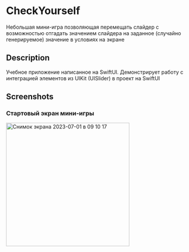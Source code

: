 # CheckYourself

Небольшая мини-игра позволяющая перемещать слайдер с возможностью отгадать значением слайдера на заданное (случайно генерируемое) значение в условиях на экране

## Description

Учебное приложение написанное на SwiftUI.
Демонстрирует работу с интеграцией элементов из UIKit (UISlider) в проект на SwiftUI

## Screenshots

### Стартовый экран мини-игры
<img width="337" alt="Снимок экрана 2023-07-01 в 09 10 17" src="https://github.com/romkalan/CheckYourself/assets/116355331/4ed8c0b2-5110-4f31-acbd-241a8ceb1a77">
